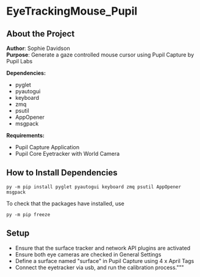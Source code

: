# EyeTrackingMouse_Pupil
 
 ## About the Project
 
 **Author**: Sophie Davidson     
 **Purpose**:  Generate a gaze controlled mouse cursor using Pupil Capture by Pupil Labs  
 
**Dependencies:** 
- pyglet 
- pyautogui 
- keyboard 
- zmq 
- psutil 
- AppOpener
- msgpack

 
**Requirements:**
- Pupil Capture Application
- Pupil Core Eyetracker with World Camera

        
## How to Install Dependencies


```
py -m pip install pyglet pyautogui keyboard zmq psutil AppOpener msgpack
```

To check that the packages have installed, use 
``` 
py -m pip freeze
```

## Setup
- Ensure that the surface tracker and network API plugins are activated
- Ensure both eye cameras are checked in General Settings
- Define a surface named "surface" in Pupil Capture using 4 x April Tags
- Connect the eyetracker via usb, and run the calibration process."""
